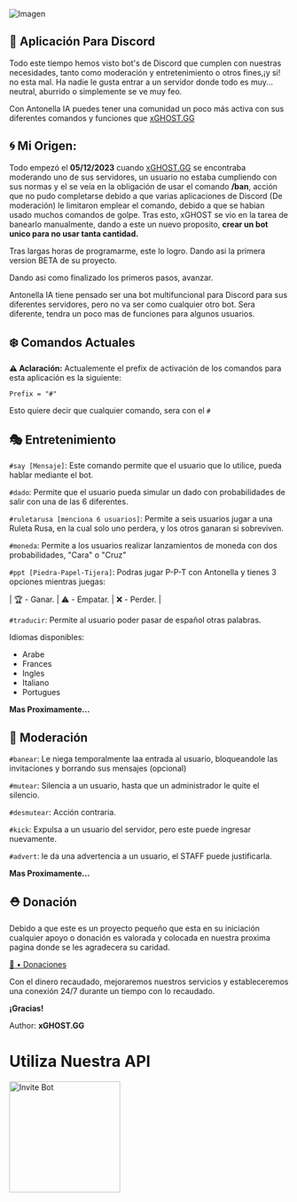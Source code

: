![Imagen][def]

[def]: https://media.discordapp.net/attachments/1176653571308142736/1182357486909522030/Picsart_23-12-06_22-53-33-778.png?format=webp&quality=lossless&width=1440&height=576

## 🌱 Aplicación Para Discord 

Todo este tiempo hemos visto bot's de Discord que cumplen con nuestras necesidades, tanto como moderación y entretenimiento o otros fines,¡y si! no esta mal. Ha nadie le gusta entrar a un servidor donde todo es muy... neutral, aburrido o simplemente se ve muy feo.

Con Antonella IA puedes tener una comunidad un poco más activa con sus diferentes comandos y funciones que [xGHOST.GG](https://linktr.ee/ghost.gg.off)


## 🌀 Mi Origen:
Todo empezó el **05/12/2023** cuando [xGHOST.GG](https://linktr.ee/ghost.gg.off) se encontraba moderando uno de sus servidores, un usuario no estaba cumpliendo con sus normas y el se veía en la obligación de usar el comando **/ban**, acción que no pudo completarse debido a que varias aplicaciones de Discord (De moderación) le limitaron emplear el comando, debido a que se habian usado muchos comandos de golpe. Tras esto, xGHOST se vio en la tarea de banearlo manualmente, dando a este un nuevo proposito, __crear un bot unico para no usar tanta cantidad.__

Tras largas horas de programarme, este lo logro. Dando asi la primera version BETA de su proyecto.

Dando asi como finalizado los primeros pasos, avanzar.

Antonella IA tiene pensado ser una bot multifuncional para Discord para sus diferentes servidores, pero no va  ser como cualquier otro bot. Sera diferente, tendra un poco mas de funciones para algunos usuarios.

## ❄️ Comandos Actuales

**⚠️ Aclaración:** Actualemente el prefix de activación de los comandos para esta aplicación es la siguiente:

```Prefix = "#"```

Esto quiere decir que cualquier comando, sera con el `#`

## 🎭 Entretenimiento

``#say [Mensaje]``: Este comando permite que el usuario que lo utilice, pueda hablar mediante el bot.


``#dado``: Permite que el usuario pueda simular un dado con probabilidades de salir con una de las 6 diferentes.

``#ruletarusa [menciona 6 usuarios]``: Permite a seis usuarios jugar a una Ruleta Rusa, en la cual solo uno perdera, y los otros ganaran si sobreviven.

``#moneda``: Permite a los usuarios realizar lanzamientos de moneda con dos probabilidades, "Cara" o "Cruz"

``#ppt [Piedra-Papel-Tijera]``: Podras jugar P-P-T con Antonella y tienes 3 opciones mientras juegas:

| 🏆 - Ganar. |
⚠️ - Empatar. |
❌ - Perder. |

``#traducir``: Permite al usuario poder pasar de español otras palabras.

Idiomas disponibles:

- Arabe
- Frances
- Ingles
- Italiano
- Portugues

**Mas Proximamente...**

## 🔧 Moderación

``#banear``: Le niega temporalmente laa entrada al usuario, bloqueandole las invitaciones y borrando sus mensajes (opcional)

``#mutear``: Silencia a un usuario, hasta que un administrador le quite el silencio.

``#desmutear``: Acción contraria.

``#kick``: Expulsa a un usuario del servidor, pero este puede ingresar nuevamente.

``#advert``: le da una advertencia a un usuario, el STAFF puede justificarla.

**Mas Proximamente...**

## ⛑️ Donación

Debido a que este es un proyecto pequeño que esta en su iniciación cualquier apoyo o donación es valorada y colocada en nuestra proxima pagina donde se les agradecera su caridad.

[🎁 • Donaciones](https://www.paypal.com/paypalme/ghostggoff?country.x=CO&locale.x=es_XC)

Con el dinero recaudado, mejoraremos nuestros servicios y estableceremos una conexión 24/7 durante un tiempo con lo recaudado.

**¡Gracias!**

Author: **xGHOST.GG**


# Utiliza Nuestra API
[<img src="https://www.discord.com/assets/ff41b628a47ef3141164bfedb04fb220.png" alt="Invite Bot" width="200"/>](https://discord.com/api/oauth2/authorize?client_id=1056032029021585508&permissions=8&scope=bot)
